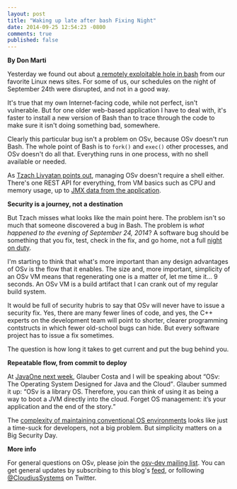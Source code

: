 ```yaml
---
layout: post
title: "Waking up late after bash Fixing Night"
date: 2014-09-25 12:54:23 -0800
comments: true
published: false
---
```


**By Don Marti**

Yesterday we found out about [a remotely exploitable hole in bash](https://lwn.net/Articles/613032/) from our favorite Linux news sites.  For some of us, our schedules on the night of September 24th were disrupted, and not in a good way.

It's true that my own Internet-facing code, while not perfect, isn't vulnerable.  But for one older web-based application I have to deal with, it's faster to install a new version of Bash than to trace through the code to make sure it isn't doing something bad, somewhere.

Clearly this particular bug isn't a problem on OSv, because OSv doesn't run Bash.  The whole point of Bash is to `fork()` and `exec()` other processes, and OSv doesn't do all that.  Everything runs in one process, with no shell available or needed.

As [Tzach Livyatan points out](#FIXME), managing OSv doesn't require a shell either.  There's one REST API for everything, from VM basics such as CPU and memory usage, up to [JMX data from the application](http://osv.io/blog/blog/2014/08/26/jolokia-jmx-connectivity-in-osv/).

**Security is a journey, not a destination**

But Tzach misses what looks like the main point here.  The problem isn't so much that someone discovered a bug in Bash.  The problem is _what happened to the evening of September 24, 2014_?  A software bug should be something that you fix, test, check in the fix, and go home, not a full [night on duty](http://www.tor.com/stories/2009/12/overtime).

I'm starting to think that what's more important than any design advantages of OSv is the flow that it enables.   The size and, more important, simplicity of an OSv VM means that regenerating one is a matter of, let me time it... 9 seconds.  An OSv VM is a build artifact that I can crank out of my regular build system.

It would be full of security hubris to say that OSv will never have to issue a security fix.  Yes, there are many fewer lines of code, and yes, the C++ experts on the development team will point to shorter, clearer programming contstructs in which fewer old-school bugs can hide.  But every software project has to issue a fix sometimes.

The question is how long it takes to get current and put the bug behind you.

**Repeatable flow, from commit to deploy**

At [JavaOne next week](https://oracleus.activeevents.com/2014/connect/sessionDetail.ww?SESSION_ID=4120), Glauber Costa and I will be speaking about <q>OSv: The Operating System Designed for Java and the Cloud</q>.  Glauber summed it up: <q>OSv is a library OS. Therefore, you can think of using it as being a way to boot a JVM directly into the cloud. Forget OS management: it’s your application and the end of the story.</q>

The [complexity of maintaining conventional OS environments](https://www.gartner.com/doc/2831925/make-sdlc-agile-using-cloud) looks like just a time-suck for developers, not a big problem.  But simplicity matters on a Big Security Day.

**More info**

For general questions on OSv, please join the [osv-dev mailing list](https://groups.google.com/forum/#!forum/osv-dev).  You can get general updates by subscribing to this blog's [feed](http://osv.io/blog/atom.xml), or folllowing [@CloudiusSystems](https://twitter.com/CloudiusSystems) on Twitter.

